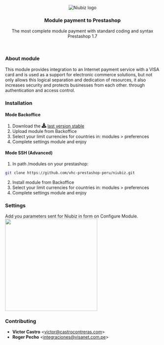 <p align="center">
    <img src="https://raw.githubusercontent.com/vhc-prestashop-peru/niubiz/master/.docs/niubiz.jpg" alt="Niubiz logo" />
</p>
<h3 align="center">Module payment to Prestashop</h3>
<p align="center">The most complete module payment with standard coding and syntax Prestashop 1.7</p>
<br />

### About module
This module provides integration to an Internet payment service with a VISA card and is used as a support for electronic commerce solutions, but not only allows this logical separation and dedication of resources, it also increases security and protects businesses from each other. through authentication and access control.
<br>

### Installation
#### Mode Backoffice
1. Download the <svg aria-hidden="true" focusable="false" data-prefix="fas" data-icon="download" class="svg-inline--fa fa-download fa-w-16" role="img" xmlns="http://www.w3.org/2000/svg" viewBox="0 0 512 512" height="15"><path fill="currentColor" d="M216 0h80c13.3 0 24 10.7 24 24v168h87.7c17.8 0 26.7 21.5 14.1 34.1L269.7 378.3c-7.5 7.5-19.8 7.5-27.3 0L90.1 226.1c-12.6-12.6-3.7-34.1 14.1-34.1H192V24c0-13.3 10.7-24 24-24zm296 376v112c0 13.3-10.7 24-24 24H24c-13.3 0-24-10.7-24-24V376c0-13.3 10.7-24 24-24h146.7l49 49c20.1 20.1 52.5 20.1 72.6 0l49-49H488c13.3 0 24 10.7 24 24zm-124 88c0-11-9-20-20-20s-20 9-20 20 9 20 20 20 20-9 20-20zm64 0c0-11-9-20-20-20s-20 9-20 20 9 20 20 20 20-9 20-20z"></path></svg> [last version stable](https://github.com/vhc-prestashop-peru/niubiz/releases)
1. Upload module from Backoffice
2. Select your limit currencies for countries in: modules > preferences
3. Complete settings module and enjoy

#### Mode SSH (Advanced)
1. In path /modules on your prestashop:
```bash
git clone https://github.com/vhc-prestashop-peru/niubiz.git
```
2. Install module from Backoffice
3. Select your limit currencies for countries in: modules > preferences
4. Complete settings module and enjoy

### Settings
Add you parameters sent for Niubiz in form on Configure Module.
<img width="300" src="https://raw.githubusercontent.com/vhc-prestashop-peru/niubiz/master/.docs/form.png">

### Contributing
- **Victor Castro** <<victor@castrocontreras.com>>
- **Roger Pecho** <<integraciones@visanet.com.pe>>
